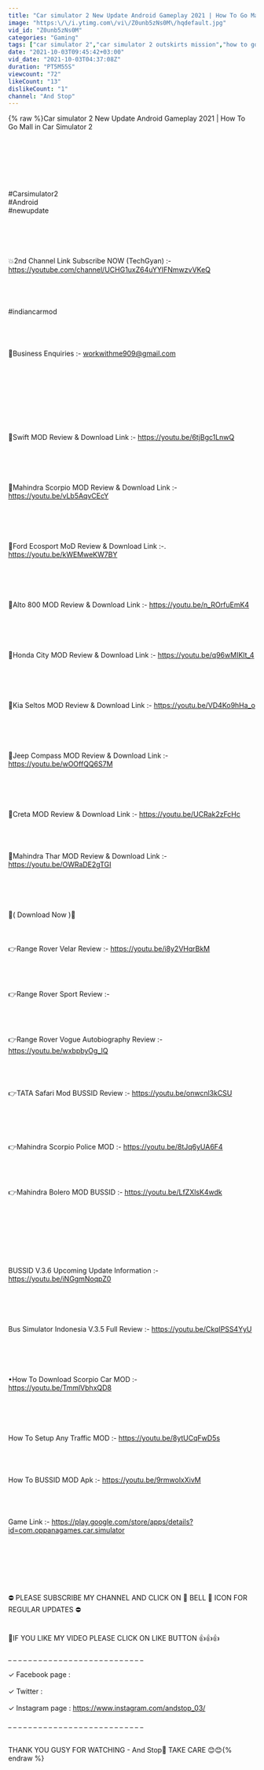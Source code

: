 ```yaml
---
title: "Car simulator 2 New Update Android Gameplay 2021 | How To Go Mall in Car Simulator 2"
image: "https:\/\/i.ytimg.com\/vi\/Z0unb5zNs0M\/hqdefault.jpg"
vid_id: "Z0unb5zNs0M"
categories: "Gaming"
tags: ["car simulator 2","car simulator 2 outskirts mission","how to go mall in car simulator 2"]
date: "2021-10-03T09:45:42+03:00"
vid_date: "2021-10-03T04:37:08Z"
duration: "PT5M55S"
viewcount: "72"
likeCount: "13"
dislikeCount: "1"
channel: "And Stop"
---
```

{% raw %}Car simulator 2 New Update Android Gameplay 2021 | How To Go Mall in Car Simulator 2<br /><br /><br /><br /><br /><br /><br /><br />#Carsimulator2 <br />#Android <br />#newupdate<br /><br /><br /><br /><br /><br />💥2nd Channel Link Subscribe NOW (TechGyan) :- <a rel="nofollow" target="blank" href="https://youtube.com/channel/UCHG1uxZ64uYYIFNmwzvVKeQ">https://youtube.com/channel/UCHG1uxZ64uYYIFNmwzvVKeQ</a><br /><br /><br /><br /><br />#indiancarmod<br /><br /><br /><br /><br />🛑Business Enquiries :- workwithme909@gmail.com<br /><br /><br /><br /><br /><br /><br /><br /><br /><br />💎Swift MOD Review &amp; Download Link :- <a rel="nofollow" target="blank" href="https://youtu.be/6tjBgc1LnwQ">https://youtu.be/6tjBgc1LnwQ</a><br /><br /><br /><br /><br /><br />💎Mahindra Scorpio MOD Review &amp; Download Link :- <a rel="nofollow" target="blank" href="https://youtu.be/vLb5AqvCEcY">https://youtu.be/vLb5AqvCEcY</a><br /><br /><br /><br /><br /><br />💎Ford Ecosport MoD Review &amp; Download Link :-. <a rel="nofollow" target="blank" href="https://youtu.be/kWEMweKW7BY">https://youtu.be/kWEMweKW7BY</a><br /><br /><br /><br /><br /><br />💎Alto 800 MOD Review &amp; Download Link :- <a rel="nofollow" target="blank" href="https://youtu.be/n_ROrfuEmK4">https://youtu.be/n_ROrfuEmK4</a><br /><br /><br /><br /><br /><br />💎Honda City MOD Review &amp; Download Link :- <a rel="nofollow" target="blank" href="https://youtu.be/q96wMIKlt_4">https://youtu.be/q96wMIKlt_4</a><br /><br /><br /><br /><br /><br />💎Kia Seltos MOD Review &amp; Download Link :- <a rel="nofollow" target="blank" href="https://youtu.be/VD4Ko9hHa_o">https://youtu.be/VD4Ko9hHa_o</a><br /><br /><br /><br /><br /><br />💎Jeep Compass MOD Review &amp; Download Link :- <a rel="nofollow" target="blank" href="https://youtu.be/wOOffQQ6S7M">https://youtu.be/wOOffQQ6S7M</a><br /><br /><br /><br /><br /><br />💎Creta MOD Review &amp; Download Link :- <a rel="nofollow" target="blank" href="https://youtu.be/UCRak2zFcHc">https://youtu.be/UCRak2zFcHc</a><br /><br /><br /><br /><br />💎Mahindra Thar MOD Review &amp; Download Link :- <a rel="nofollow" target="blank" href="https://youtu.be/OWRaDE2gTGI">https://youtu.be/OWRaDE2gTGI</a><br /><br /><br /><br /><br /><br />🛑( Download Now )🛑<br /><br /><br /><br />👉Range Rover Velar Review :- <a rel="nofollow" target="blank" href="https://youtu.be/i8y2VHqrBkM">https://youtu.be/i8y2VHqrBkM</a><br /><br /><br /><br /><br />👉Range Rover Sport Review :- <br /><br /><br /><br /><br />👉Range Rover Vogue Autobiography Review :- <a rel="nofollow" target="blank" href="https://youtu.be/wxbpbyOg_lQ">https://youtu.be/wxbpbyOg_lQ</a><br /><br /><br /><br /><br />👉TATA Safari Mod BUSSID Review :- <a rel="nofollow" target="blank" href="https://youtu.be/onwcnl3kCSU">https://youtu.be/onwcnl3kCSU</a><br /><br /><br /><br /><br /><br />👉Mahindra Scorpio Police MOD :- <a rel="nofollow" target="blank" href="https://youtu.be/8tJq6yUA6F4">https://youtu.be/8tJq6yUA6F4</a> <br /><br /><br /><br /><br />👉Mahindra Bolero MOD BUSSID :- <a rel="nofollow" target="blank" href="https://youtu.be/LfZXlsK4wdk">https://youtu.be/LfZXlsK4wdk</a><br /><br /><br /><br /><br /><br /><br /><br /><br />BUSSID V.3.6 Upcoming Update Information :- <a rel="nofollow" target="blank" href="https://youtu.be/iNGgmNoqpZ0">https://youtu.be/iNGgmNoqpZ0</a><br /><br /><br /><br /><br /><br />Bus Simulator Indonesia V.3.5 Full Review :- <a rel="nofollow" target="blank" href="https://youtu.be/CkqIPSS4YyU">https://youtu.be/CkqIPSS4YyU</a><br /><br /><br /><br /><br /><br />•How To Download Scorpio Car MOD :-   <br /><a rel="nofollow" target="blank" href="https://youtu.be/TmmlVbhxQD8">https://youtu.be/TmmlVbhxQD8</a><br /><br /><br /><br /><br /><br />How To Setup Any Traffic MOD :- <a rel="nofollow" target="blank" href="https://youtu.be/8ytUCqFwD5s">https://youtu.be/8ytUCqFwD5s</a><br /><br /><br /><br /><br />How To BUSSID MOD Apk :- <a rel="nofollow" target="blank" href="https://youtu.be/9rmwolxXivM">https://youtu.be/9rmwolxXivM</a><br /><br /><br /><br /><br />Game Link :- <a rel="nofollow" target="blank" href="https://play.google.com/store/apps/details?id=com.oppanagames.car.simulator">https://play.google.com/store/apps/details?id=com.oppanagames.car.simulator</a><br /><br /><br /><br /><br /><br /><br /><br />⛔ PLEASE SUBSCRIBE MY CHANNEL AND CLICK ON 🔔 BELL 🔔 ICON FOR REGULAR UPDATES ⛔<br /><br /><br />📌IF YOU LIKE MY VIDEO PLEASE CLICK ON LIKE BUTTON 👍👍👍<br /><br />_ _ _ _ _ _ _ _ _ _ _ _ _ _ _ _ _ _ _ _ _ _ _ _ _ _ _ <br /><br />✓ Facebook page : <br /><br />✓ Twitter : <br /><br />‌✓ Instagram page : <a rel="nofollow" target="blank" href="https://www.instagram.com/andstop_03/">https://www.instagram.com/andstop_03/</a><br /><br />_ _ _ _ _ _ _ _ _ _ _ _ _ _ _ _ _ _ _ _ _ _ _ _ _ _ _ <br /><br /><br />THANK YOU GUSY FOR WATCHING - And Stop🙏 TAKE CARE 😊😊{% endraw %}
